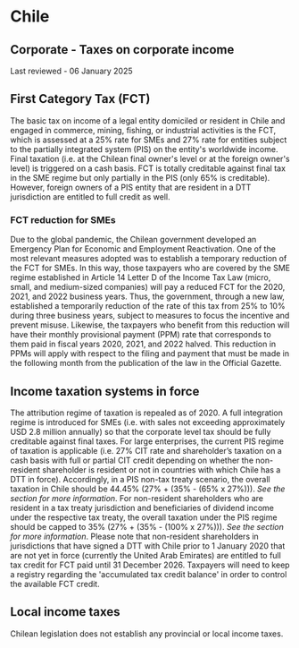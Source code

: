 # Chile
## Corporate - Taxes on corporate income
Last reviewed - 06 January 2025
## First Category Tax (FCT)
The basic tax on income of a legal entity domiciled or resident in Chile and engaged in commerce, mining, fishing, or industrial activities is the FCT, which is assessed at a 25% rate for SMEs and 27% rate for entities subject to the partially integrated system (PIS) on the entity's worldwide income.
Final taxation (i.e. at the Chilean final owner's level or at the foreign owner's level) is triggered on a cash basis.
FCT is totally creditable against final tax in the SME regime but only partially in the PIS (only 65% is creditable). However, foreign owners of a PIS entity that are resident in a DTT jurisdiction are entitled to full credit as well.
### FCT reduction for SMEs
Due to the global pandemic, the Chilean government developed an Emergency Plan for Economic and Employment Reactivation.
One of the most relevant measures adopted was to establish a temporary reduction of the FCT for SMEs.
In this way, those taxpayers who are covered by the SME regime established in Article 14 Letter D of the Income Tax Law (micro, small, and medium-sized companies) will pay a reduced FCT for the 2020, 2021, and 2022 business years.
Thus, the government, through a new law, established a temporarily reduction of the rate of this tax from 25% to 10% during three business years, subject to measures to focus the incentive and prevent misuse.
Likewise, the taxpayers who benefit from this reduction will have their monthly provisional payment (PPM) rate that corresponds to them paid in fiscal years 2020, 2021, and 2022 halved. This reduction in PPMs will apply with respect to the filing and payment that must be made in the following month from the publication of the law in the Official Gazette.
## Income taxation systems in force
The attribution regime of taxation is repealed as of 2020.
A full integration regime is introduced for SMEs (i.e. with sales not exceeding approximately USD 2.8 million annually) so that the corporate level tax should be fully creditable against final taxes.
For large enterprises, the current PIS regime of taxation is applicable (i.e. 27% CIT rate and shareholder’s taxation on a cash basis with full or partial CIT credit depending on whether the non-resident shareholder is resident or not in countries with which Chile has a DTT in force).
Accordingly, in a PIS non-tax treaty scenario, the overall taxation in Chile should be 44.45% (27% + (35% - (65% x 27%))). _See the section for more information_.
For non-resident shareholders who are resident in a tax treaty jurisdiction and beneficiaries of dividend income under the respective tax treaty, the overall taxation under the PIS regime should be capped to 35% (27% + (35% - (100% x 27%))). _See the section for more information_.
Please note that non-resident shareholders in jurisdictions that have signed a DTT with Chile prior to 1 January 2020 that are not yet in force (currently the United Arab Emirates) are entitled to full tax credit for FCT paid until 31 December 2026.
Taxpayers will need to keep a registry regarding the 'accumulated tax credit balance' in order to control the available FCT credit.
## Local income taxes
Chilean legislation does not establish any provincial or local income taxes.
